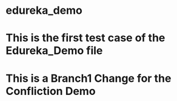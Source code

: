 # edureka_demo
# This is the first test case of the Edureka_Demo file
# This is a Branch1 Change for the Confliction Demo
